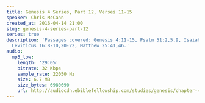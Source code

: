 ```yaml
---
title: Genesis 4 Series, Part 12, Verses 11-15
speaker: Chris McCann
created_at: 2016-04-14 21:00
slug: genesis-4-series-part-12
series: true
description: 'Passages covered: Genesis 4:11-15, Psalm 51:2,5,9, Isaiah 53:5-6,11,
  Leviticus 16:8-10,20-22, Matthew 25:41,46.'
audio:
  mp3_low:
    length: '29:05'
    bitrate: 32 Kbps
    sample_rate: 22050 Hz
    size: 6.7 MB
    size_bytes: 6980690
    url: http://audiocdn.ebiblefellowship.com/studies/genesis/chapter-4/2016.04.14_McCann_-_Genesis_4_Series_Part_12.mp3
---
```

